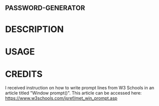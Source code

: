 ## PASSWORD-GENERATOR

# DESCRIPTION

# USAGE

# CREDITS
I received instruction on how to write prompt lines from W3 Schools in an article titled "Window prompt()". This article can be accessed here: https://www.w3schools.com/jsref/met_win_prompt.asp
